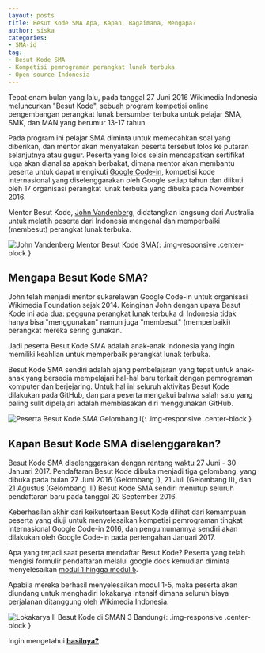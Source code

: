 ```yaml
---
layout: posts
title: Besut Kode SMA Apa, Kapan, Bagaimana, Mengapa?
author: siska
categories:
- SMA-id
tag:
- Besut Kode SMA
- Kompetisi pemrograman perangkat lunak terbuka
- Open source Indonesia
---
```


Tepat enam bulan yang lalu, pada tanggal 27 Juni 2016 Wikimedia Indonesia meluncurkan "Besut Kode", sebuah program kompetisi online pengembangan 
perangkat lunak bersumber terbuka untuk pelajar SMA, SMK, dan MAN yang berumur 13-17 tahun. 

Pada program ini pelajar SMA diminta untuk memecahkan soal yang diberikan, dan mentor akan menyatakan peserta tersebut lolos ke putaran selanjutnya 
atau gugur. Peserta yang lolos selain mendapatkan sertifikat juga akan dianalisa apakah berbakat, dimana mentor akan membantu peserta untuk dapat 
mengikuti [Google Code-in](https://wikimedia-id.github.io/sma-id/2017/01/06/BesutKodeSMAnGoogleCodein.html), kompetisi kode internasional yang diselenggarakan oleh Google setiap tahun dan diikuti oleh 17 organisasi perangkat lunak terbuka yang dibuka pada November 2016. 

Mentor Besut Kode, [John Vandenberg](https://github.com/jayvdb), didatangkan langsung dari Australia untuk melatih peserta dari Indonesia mengenal dan memperbaiki (membesut) perangkat lunak terbuka. 

![John Vandenberg Mentor Besut Kode SMA](http://wikimedia-id.github.io/besutkode/img/John%20Besut%20Kode%20Mentor.jpg "John Vandenberg mentor Besut Kode SMA"){: .img-responsive .center-block } 

## **Mengapa Besut Kode SMA?**
John telah menjadi mentor sukarelawan Google Code-in untuk organisasi Wikimedia Foundation sejak 2014. Keinginan John dengan upaya Besut Kode ini ada dua: pegguna perangkat lunak terbuka di Indonesia tidak hanya bisa "menggunakan" namun juga "membesut" (memperbaiki) perangkat mereka sering gunakan. 

Jadi peserta Besut Kode SMA adalah anak-anak Indonesia yang ingin memiliki keahlian untuk memperbaik perangkat lunak terbuka. 

Besut Kode SMA sendiri adalah ajang pembelajaran yang tepat untuk anak-anak yang bersedia mempelajari hal-hal baru terkait dengan pemrograman komputer dan berjejaring. Untuk hal ini seluruh aktivitas Besut Kode dilakukan pada GitHub, dan para peserta mengakui bahwa salah satu yang paling sulit dipelajari adalah membiasakan diri menggunakan GitHub. 

![Peserta Besut Kode SMA Gelombang I]( http://wikimedia-id.github.io/besutkode/img/blog/Besut%20Kode%20SMA%20Gelombang%20I.jpg "Peserta Besut Kode SMA Gel I berkumpul"){: .img-responsive .center-block } 

## **Kapan Besut Kode SMA diselenggarakan?**
Besut Kode SMA diselenggarakan dengan rentang waktu 27 Juni - 30 Januari 2017. Pendaftaran Besut Kode dibuka menjadi tiga gelombang, yang dibuka pada bulan 27 Juni 2016 (Gelombang I), 21 Juli (Gelombang II), dan 21 Agustus (Gelombang III) Besut Kode SMA sendiri menutup seluruh pendaftaran baru pada tanggal 20 September 2016. 

Keberhasilan akhir dari keikutsertaan Besut Kode dilihat dari kemampuan peserta yang diuji untuk menyelesaikan kompetisi pemrograman tingkat internasional Google Code-in 2016, dan pengumumannya sendiri akan dilakukan oleh Google Code-in pada pertengahan Januari 2017. 

Apa yang terjadi saat peserta mendaftar Besut Kode? Peserta yang telah mengisi formulir pendaftaran melalui google docs kemudian diminta menyelesaikan [modul 1 hingga modul 5](http://wikimedia-id.github.io/besutkode/modul.html). 

Apabila mereka berhasil menyelesaikan modul 1-5, maka peserta akan diundang untuk menghadiri lokakarya intensif dimana seluruh biaya perjalanan ditanggung oleh Wikimedia Indonesia. 

![Lokakarya II Besut Kode di SMAN 3 Bandung]( http://wikimedia-id.github.io/besutkode/img/blog/Lokakarya%20II%20Bandung%20Tasya.jpg "Tasya mengajarkan peserta menyelesaikan soal-soal Project Euler Besut Kode SMA"){: .img-responsive .center-block } 

Ingin mengetahui **[hasilnya?](http://wikimedia-id.github.io/sma-id/2017/01/03/HasilBesutKodeSMA.html)**
